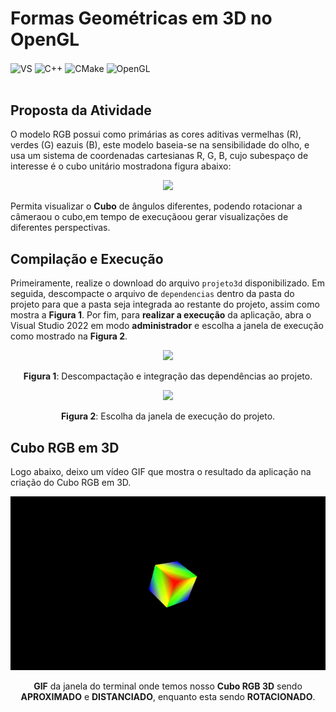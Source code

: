 # Formas Geométricas em 3D no OpenGL

<div style="display: inline_block">
  <img align="center" alt="VS" src="https://img.shields.io/badge/Visual%20Studio-5C2D91.svg?style=for-the-badge&logo=visual-studio&logoColor=white" />
  <img align="center" alt="C++" src="https://img.shields.io/badge/C%2B%2B-00599C?style=for-the-badge&logo=c%2B%2B&logoColor=white" />
  <img align="center" alt="CMake" src="https://img.shields.io/badge/CMake-%23008FBA.svg?style=for-the-badge&logo=cmake&logoColor=white" />
  <img align="center" alt="OpenGL" src="https://img.shields.io/badge/OpenGL-%23FFFFFF.svg?style=for-the-badge&logo=opengl" />
</div><br/>

## Proposta da Atividade

<p align="justify">

O modelo RGB possui como primárias as cores aditivas vermelhas (R), verdes (G) eazuis (B), este modelo baseia-se na sensibilidade do olho, e usa um sistema de coordenadas cartesianas R, G, B, cujo subespaço de interesse é o cubo unitário mostradona figura abaixo:

</p>

<div align="center">
<img width="400px" src="https://user-images.githubusercontent.com/84411392/202863327-31aab81d-ae99-446e-9a9a-e627e49fa941.png" />
</div>

<p align="justify">

Permita visualizar o **Cubo** de ângulos diferentes, podendo rotacionar a câmeraou o cubo,em tempo de execuçãoou gerar visualizações de diferentes perspectivas.

</p>

## Compilação e Execução

<p align="justify">

Primeiramente, realize o download do arquivo <code>projeto3d</code> disponibilizado. Em seguida, descompacte o arquivo de <code>dependencias</code> dentro da pasta do projeto para que a pasta seja integrada ao restante do projeto, assim como mostra a **Figura 1**. Por fim, para **realizar a execução** da aplicação, abra o Visual Studio 2022 em modo **administrador** e escolha a janela de execução como mostrado na **Figura 2**.

</p>

<div align="center">
<img width="800px" src="https://user-images.githubusercontent.com/84411392/202831001-08462e49-1ad7-4418-8f9b-35ecd2e6ce7e.png" />

**Figura 1**: Descompactação e integração das dependências ao projeto.
</div>

<div align="center">
<img width="800px" src="https://user-images.githubusercontent.com/84411392/202830694-55c946db-367d-4ba4-8e0e-3064c10325fe.png" />

**Figura 2**: Escolha da janela de execução do projeto.
</div>

## Cubo RGB em 3D

<p align="justify">

Logo abaixo, deixo um vídeo GIF que mostra o resultado da aplicação na criação do Cubo RGB em 3D.

</p>

<div align="center">
<img width="800px" src="projeto3d/images_gifs/cuboRGB.gif" />

**GIF** da janela do terminal onde temos nosso **Cubo RGB 3D** sendo **APROXIMADO** e **DISTANCIADO**, enquanto esta sendo **ROTACIONADO**.
</div>

